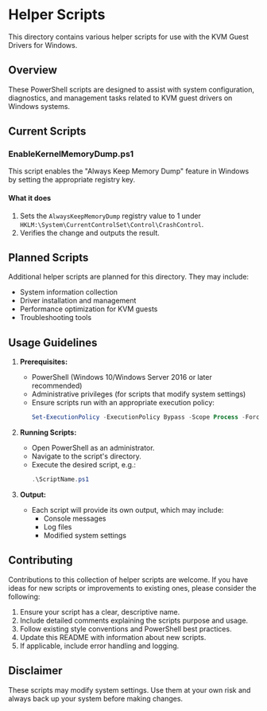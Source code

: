 # Helper Scripts

This directory contains various helper scripts for use with the KVM Guest Drivers for Windows.

## Overview

These PowerShell scripts are designed to assist with system configuration, diagnostics, and management tasks related to KVM guest drivers on Windows systems.

## Current Scripts

### EnableKernelMemoryDump.ps1

This script enables the "Always Keep Memory Dump" feature in Windows by setting the appropriate registry key.

#### What it does

1. Sets the `AlwaysKeepMemoryDump` registry value to 1 under `HKLM:\System\CurrentControlSet\Control\CrashControl`.
2. Verifies the change and outputs the result.

## Planned Scripts

Additional helper scripts are planned for this directory. They may include:

- System information collection
- Driver installation and management
- Performance optimization for KVM guests
- Troubleshooting tools

## Usage Guidelines

1. **Prerequisites:**
   - PowerShell (Windows 10/Windows Server 2016 or later recommended)
   - Administrative privileges (for scripts that modify system settings)
   - Ensure scripts run with an appropriate execution policy:
     ```powershell
     Set-ExecutionPolicy -ExecutionPolicy Bypass -Scope Process -Force
     ```

2. **Running Scripts:**
   - Open PowerShell as an administrator.
   - Navigate to the script's directory.
   - Execute the desired script, e.g.:
     ```powershell
     .\ScriptName.ps1
     ```

3. **Output:**
   - Each script will provide its own output, which may include:
     - Console messages
     - Log files
     - Modified system settings

## Contributing

Contributions to this collection of helper scripts are welcome. If you have ideas for new scripts or improvements to existing ones, please consider the following:

1. Ensure your script has a clear, descriptive name.
2. Include detailed comments explaining the scripts purpose and usage.
3. Follow existing style conventions and PowerShell best practices.
4. Update this README with information about new scripts.
5. If applicable, include error handling and logging.


## Disclaimer

These scripts may modify system settings. Use them at your own risk and always back up your system before making changes.
